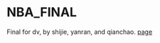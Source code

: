 # NBA_FINAL
Final for dv, by shijie, yanran, and qianchao.
[page](https://jiangshijie.github.io/NBA_FINAL/)

